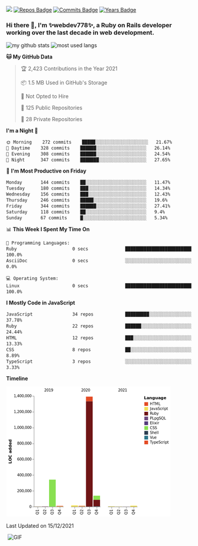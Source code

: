 ![](https://visitor-badge.glitch.me/badge?page_id=webdev778.webdev778)
[![Repos Badge](https://badges.pufler.dev/repos/webdev778)](https://badges.pufler.dev)
[![Commits Badge](https://badges.pufler.dev/commits/monthly/webdev778)](https://badges.pufler.dev)
[![Years Badge](https://badges.pufler.dev/years/webdev778)](https://badges.pufler.dev)
### Hi there 👋, I'm ✨webdev778✨, a Ruby on Rails developer working over the last decade in web development.


![my github stats](https://github-readme-stats.vercel.app/api?username=webdev778&show_icons=true&theme=tokyonight&line_height=27)
![most used langs](https://github-readme-stats.vercel.app/api/top-langs/?username=webdev778&hide=css,html&theme=tokyonight)

<!--START_SECTION:waka-->
**🐱 My GitHub Data** 

> 🏆 2,423 Contributions in the Year 2021
 > 
> 📦 1.5 MB Used in GitHub's Storage 
 > 
> 🚫 Not Opted to Hire
 > 
> 📜 125 Public Repositories 
 > 
> 🔑 28 Private Repositories  
 > 
**I'm a Night 🦉** 

```text
🌞 Morning    272 commits    █████░░░░░░░░░░░░░░░░░░░░   21.67% 
🌆 Daytime    328 commits    ██████░░░░░░░░░░░░░░░░░░░   26.14% 
🌃 Evening    308 commits    ██████░░░░░░░░░░░░░░░░░░░   24.54% 
🌙 Night      347 commits    ███████░░░░░░░░░░░░░░░░░░   27.65%

```
📅 **I'm Most Productive on Friday** 

```text
Monday       144 commits    ██░░░░░░░░░░░░░░░░░░░░░░░   11.47% 
Tuesday      180 commits    ███░░░░░░░░░░░░░░░░░░░░░░   14.34% 
Wednesday    156 commits    ███░░░░░░░░░░░░░░░░░░░░░░   12.43% 
Thursday     246 commits    █████░░░░░░░░░░░░░░░░░░░░   19.6% 
Friday       344 commits    ██████░░░░░░░░░░░░░░░░░░░   27.41% 
Saturday     118 commits    ██░░░░░░░░░░░░░░░░░░░░░░░   9.4% 
Sunday       67 commits     █░░░░░░░░░░░░░░░░░░░░░░░░   5.34%

```


📊 **This Week I Spent My Time On** 

```text
💬 Programming Languages: 
Ruby                     0 secs              █████████████████████████   100.0% 
AsciiDoc                 0 secs              ░░░░░░░░░░░░░░░░░░░░░░░░░   0.0%

💻 Operating System: 
Linux                    0 secs              █████████████████████████   100.0%

```

**I Mostly Code in JavaScript** 

```text
JavaScript               34 repos            █████████░░░░░░░░░░░░░░░░   37.78% 
Ruby                     22 repos            ██████░░░░░░░░░░░░░░░░░░░   24.44% 
HTML                     12 repos            ███░░░░░░░░░░░░░░░░░░░░░░   13.33% 
CSS                      8 repos             ██░░░░░░░░░░░░░░░░░░░░░░░   8.89% 
TypeScript               3 repos             ░░░░░░░░░░░░░░░░░░░░░░░░░   3.33%

```


**Timeline**

![Chart not found](https://raw.githubusercontent.com/webdev778/webdev778/master/charts/bar_graph.png) 


 Last Updated on 15/12/2021
<!--END_SECTION:waka-->

<img align="right" alt="GIF" src="https://github.com/webdev778/webdev778/blob/main/code.gif?raw=true" width="500" height="320" />

<!--
**webdev778/webdev778** is a ✨ _special_ ✨ repository because its `README.md` (this file) appears on your GitHub profile.

Here are some ideas to get you started:

- 🔭 I’m currently working on ...
- 🌱 I’m currently learning ...
- 👯 I’m looking to collaborate on ...
- 🤔 I’m looking for help with ...
- 💬 Ask me about ...
- 📫 How to reach me: ...
- 😄 Pronouns: ...
- ⚡ Fun fact: ...
-->
